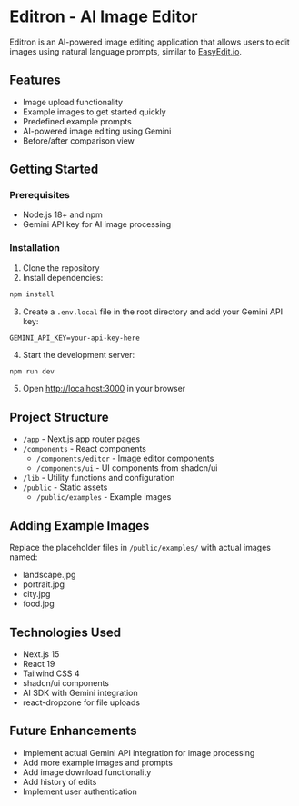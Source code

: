 # Editron - AI Image Editor

Editron is an AI-powered image editing application that allows users to edit images using natural language prompts, similar to [EasyEdit.io](https://www.easyedit.io/).

## Features

- Image upload functionality
- Example images to get started quickly
- Predefined example prompts
- AI-powered image editing using Gemini
- Before/after comparison view

## Getting Started

### Prerequisites

- Node.js 18+ and npm
- Gemini API key for AI image processing

### Installation

1. Clone the repository
2. Install dependencies:

```bash
npm install
```

3. Create a `.env.local` file in the root directory and add your Gemini API key:

```
GEMINI_API_KEY=your-api-key-here
```

4. Start the development server:

```bash
npm run dev
```

5. Open [http://localhost:3000](http://localhost:3000) in your browser

## Project Structure

- `/app` - Next.js app router pages
- `/components` - React components
  - `/components/editor` - Image editor components
  - `/components/ui` - UI components from shadcn/ui
- `/lib` - Utility functions and configuration
- `/public` - Static assets
  - `/public/examples` - Example images

## Adding Example Images

Replace the placeholder files in `/public/examples/` with actual images named:
- landscape.jpg
- portrait.jpg
- city.jpg
- food.jpg

## Technologies Used

- Next.js 15
- React 19
- Tailwind CSS 4
- shadcn/ui components
- AI SDK with Gemini integration
- react-dropzone for file uploads

## Future Enhancements

- Implement actual Gemini API integration for image processing
- Add more example images and prompts
- Add image download functionality
- Add history of edits
- Implement user authentication
